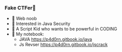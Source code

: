 ### Fake CTFer👋
- 🔭 Web noob
- 🌱 Interested in Java Security
- 🤔 A Script Kid who wants to be powerful in CODING
- 🍔 My notebook: 
  - JAVA https://p4d0rn.gitbook.io/java
  - Js Revser https://p4d0rn.gitbook.io/jscrack
